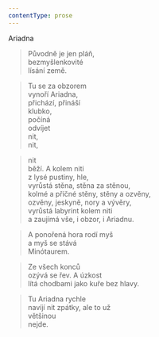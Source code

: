 ```yaml
---
contentType: prose
---
```


Ariadna

> Původně je jen pláň,  
> bezmyšlenkovité  
> lísání země.

> Tu se za obzorem  
> vynoří Ariadna,  
> přichází, přináší  
> klubko,  
> počíná  
> odvíjet  
> nit,  
> nit,

> nit  
> běží. A kolem niti  
> z lysé pustiny, hle,  
> vyrůstá stěna, stěna za stěnou,  
> kolmé a příčné stěny, stěny a ozvěny,  
> ozvěny, jeskyně, nory a vývěry,  
> vyrůstá labyrint kolem niti  
> a zaujímá vše, i obzor, i Ariadnu.

> A ponořená hora rodí myš  
> a myš se stává  
> Minótaurem.

> Ze všech konců  
> ozývá se řev. A úzkost  
> lítá chodbami jako kuře bez hlavy.

> Tu Ariadna rychle  
> navíjí nit zpátky, ale to už  
> většinou  
> nejde.
